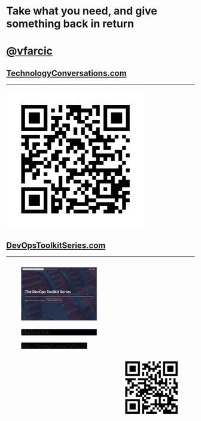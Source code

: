 <!-- .slide: data-background="../img/background/help.jpg" data-background-size="contain" -->
# Take what you need, and give something back in return


<!-- .slide: data-background="../img/products/twitter.png" data-background-size="contain" -->
# [@vfarcic](https://twitter.com/vfarcic)


## [TechnologyConversations.com](http://technologyconversations.com)

---

![TechnologyConversations.com](../img/qr/technology-conversations.jpg)


## [DevOpsToolkitSeries.com](http://www.devopstoolkitseries.com/)

---

<figure style="width: 40%; height: 40%; float: left;">
    <a href="https://www.devopstoolkitseries.com/">
        <img src="../img/devops-toolkit-series.png"/>
    </a>
    <h4 style="background-color: black;">Mailing list:</h4>
    <strong style="background-color: black;">http://eepurl.com/bXonVj</strong>
</figure>
<figure style="width: 30%; height: 30%; float: right;">
    <a href="https://www.devopstoolkitseries.com/">
        <img src="../img/qr/devops-toolkit-series.png"/>
    </a>
</figure>
